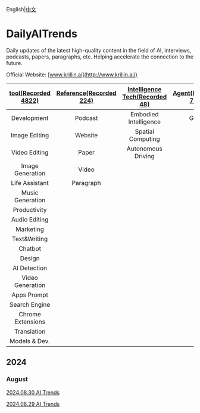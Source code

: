 
English|[中文](https://github.com/krillinai/DailyAITrends/blob/main/README.zh-CN.md)

# DailyAITrends

Daily updates of the latest high-quality content in the field of AI, interviews, podcasts, papers, paragraphs, etc. Helping accelerate the connection to the future.

Official Website:  [www.krillin.ai](http://www.krillin.ai/)

|[tool(Recorded 4822)](https://github.com/krillinai/DailyAITrends/blob/main/English/tool.md)|[Reference(Recorded 224)](https://github.com/krillinai/DailyAITrends/blob/main/English/reference.md)|[Intelligence Tech(Recorded 48)](https://github.com/krillinai/DailyAITrends/blob/main/English/intelligenceTech.md)|[Agent(Recorded 701)](https://github.com/krillinai/DailyAITrends/blob/main/English/agent.md)
|:---:|:---:|:---:|:---:|
|Development|Podcast|Embodied Intelligence|GPTs
Image Editing|Website|Spatial Computing
Video Editing|Paper|Autonomous Driving
Image Generation|Video|
Life Assistant|Paragraph|
Music Generation|
Productivity|
Audio Editing|
Marketing|
Text&Writing|
Chatbot|
Design|
AI Detection|
Video Generation|
Apps Prompt|
Search Engine|
Chrome Extensions|
Translation|
Models & Dev.|


## 2024

### August

[2024.08.30 AI Trends](https://github.com/krillinai/DailyAITrends/blob/main/English/2024.08.30%20AI%20Trends.md)

[2024.08.29 AI Trends](https://github.com/krillinai/DailyAITrends/blob/main/English/2024.08.29%20AI%20Trends.md)

